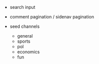 -   search input
-   comment pagination / sidenav pagination

-   seed channels
    -   general
    -   sports
    -   pol
    -   economics
    -   fun
